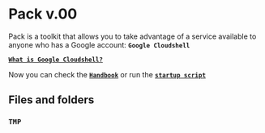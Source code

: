 # Pack v.00
Pack is a toolkit that allows you to take advantage of a service available to anyone who has a Google account:
**`Google Cloudshell`**

[**`What is Google Cloudshell?`**](github.com)

Now you can check the [**`Handbook`**](github.com) or run the [**`startup script`**](github.com)

## Files and folders
### **`TMP`**


